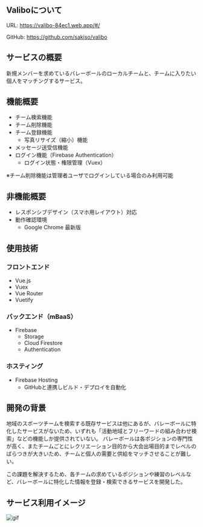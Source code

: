 ## Valiboについて
URL: https://valibo-84ec1.web.app/#/

GitHub: https://github.com/sakiso/valibo

## サービスの概要
新規メンバーを求めているバレーボールのローカルチームと、チームに入りたい個人をマッチングするサービス。

## 機能概要
* チーム検索機能
* チーム削除機能
* チーム登録機能
  * 写真リサイズ（縮小）機能
* メッセージ送受信機能
* ログイン機能（Firebase Authentication）
  * ログイン状態・権限管理（Vuex）

※チーム削除機能は管理者ユーザでログインしている場合のみ利用可能

## 非機能概要
* レスポンシブデザイン（スマホ用レイアウト）対応
* 動作確認環境
  * Google Chrome 最新版

## 使用技術
### フロントエンド
* Vue.js
* Vuex
* Vue Router
* Vuetify

### バックエンド（mBaaS）
* Firebase
  * Storage
  * Cloud Firestore
  * Authentication

### ホスティング
* Firebase Hosting
  * GitHubと連携しビルド・デプロイを自動化


## 開発の背景
地域のスポーツチームを検索する既存サービスは他にあるが、バレーボールに特化したサービスがないため、いずれも「活動地域とフリーワードの組み合わせ検索」などの機能しか提供されていない。
バレーボールは各ポジションの専門性が高く、またチームごとにレクリエーション目的から大会出場目的までレベルのばらつきが大きいため、チームと個人の需要と供給をマッチさせることが難しい。

この課題を解決するため、各チームの求めているポジションや練習のレベルなど、バレーボールに特化した情報を登録・検索できるサービスを開発した。

## サービス利用イメージ
![gif](https://github.com/sakiso/valibo/blob/master/valibo-image.gif)
